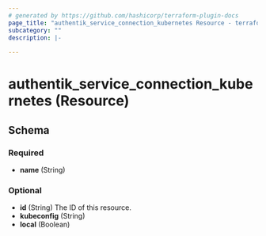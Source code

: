 ```yaml
---
# generated by https://github.com/hashicorp/terraform-plugin-docs
page_title: "authentik_service_connection_kubernetes Resource - terraform-provider-authentik"
subcategory: ""
description: |-
  
---
```


# authentik_service_connection_kubernetes (Resource)





<!-- schema generated by tfplugindocs -->
## Schema

### Required

- **name** (String)

### Optional

- **id** (String) The ID of this resource.
- **kubeconfig** (String)
- **local** (Boolean)


